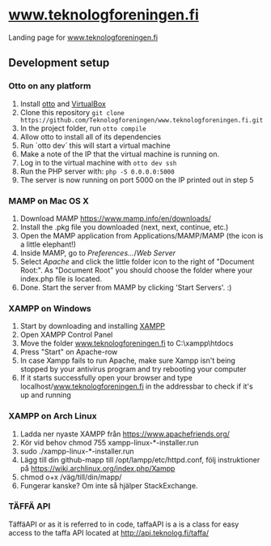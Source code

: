 # www.teknologforeningen.fi
Landing page for www.teknologforeningen.fi

## Development setup

### Otto on any platform

1. Install [otto](https://ottoproject.io/) and [VirtualBox](https://www.virtualbox.org/)
2. Clone this repository `git clone https://github.com/Teknologforeningen/www.teknologforeningen.fi.git`
3. In the project folder, run `otto compile`
4. Allow otto to install all of its dependencies
5. Run ´otto dev´ this will start a virtual machine
6. Make a note of the IP that the virtual machine is running on.
7. Log in to the virtual machine with `otto dev ssh`
8. Run the PHP server with: `php -S 0.0.0.0:5000`
9. The server is now running on port 5000 on the IP printed out in step 5

### MAMP on Mac OS X

1. Download MAMP https://www.mamp.info/en/downloads/
2. Install the .pkg file you downloaded (next, next, continue, etc.)
3. Open the MAMP application from Applications/MAMP/MAMP (the icon is a little elephant!)
4. Inside MAMP, go to *Preferences...*/*Web Server*
5. Select *Apache* and click the little folder icon to the right of "Document Root:". As "Document Root" you should choose the folder where your index.php file is located.
6. Done. Start the server from MAMP by clicking 'Start Servers'. :)


### XAMPP on Windows

1. Start by downloading and installing [XAMPP](https://www.apachefriends.org/index.html)
2. Open XAMPP Control Panel
3. Move the folder www.teknologforeningen.fi to C:\xampp\htdocs
4. Press "Start" on Apache-row
5. In case Xampp fails to run Apache, make sure Xampp isn't being stopped by your antivirus program and try rebooting your computer
6. If it starts successfully open your browser and type localhost/www.teknologforeningen.fi in the addressbar to check if it's up and running

### XAMPP on Arch Linux

1. Ladda ner nyaste XAMPP från https://www.apachefriends.org/
2. Kör vid behov chmod 755 xampp-linux-*-installer.run
3. sudo ./xampp-linux-*-installer.run
4. Lägg till din github-mapp till /opt/lampp/etc/httpd.conf, följ instruktioner på https://wiki.archlinux.org/index.php/Xampp
5. chmod o+x /väg/till/din/mapp/
6. Fungerar kanske? Om inte så hjälper StackExchange.

### TÄFFÄ API

TäffäAPI or as it is referred to in code, taffaAPI is a is a class for easy
access to the taffa API located at http://api.teknolog.fi/taffa/